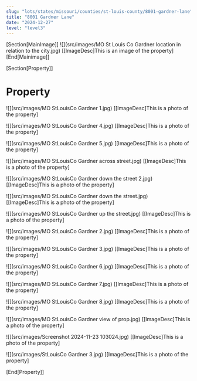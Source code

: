 ```yaml
---
slug: "lots/states/missouri/counties/st-louis-county/8001-gardner-lane"
title: "8001 Gardner Lane"
date: "2024-12-27"
level: "level3"
---
```


[Section[MainImage]]
![](src/images/MO St Louis Co Gardner location in relation to the city.jpg)
[[ImageDesc]This is an image of the property]
[End[Mainimage]]

[Section[Property]]
# Property

![](src/images/MO StLouisCo  Gardner 1.jpg)
[[ImageDesc]This is a photo of the property]

![](src/images/MO StLouisCo  Gardner 4.jpg)
[[ImageDesc]This is a photo of the property]

![](src/images/MO StLouisCo  Gardner 5.jpg)
[[ImageDesc]This is a photo of the property]

![](src/images/MO StLouisCo  Gardner across street.jpg)
[[ImageDesc]This is a photo of the property]

![](src/images/MO StLouisCo  Gardner down the street 2.jpg)
[[ImageDesc]This is a photo of the property]

![](src/images/MO StLouisCo  Gardner down the street.jpg)
[[ImageDesc]This is a photo of the property]

![](src/images/MO StLouisCo  Gardner up the street.jpg)
[[ImageDesc]This is a photo of the property]

![](src/images/MO StLouisCo Gardner 2.jpg)
[[ImageDesc]This is a photo of the property]

![](src/images/MO StLouisCo Gardner 3.jpg)
[[ImageDesc]This is a photo of the property]

![](src/images/MO StLouisCo Gardner 6.jpg)
[[ImageDesc]This is a photo of the property]

![](src/images/MO StLouisCo Gardner 7.jpg)
[[ImageDesc]This is a photo of the property]

![](src/images/MO StLouisCo Gardner 8.jpg)
[[ImageDesc]This is a photo of the property]

![](src/images/MO StLouisCo Gardner view of prop.jpg)
[[ImageDesc]This is a photo of the property]

![](src/images/Screenshot 2024-11-23 103024.jpg)
[[ImageDesc]This is a photo of the property]

![](src/images/StLouisCo Gardner 3.jpg)
[[ImageDesc]This is a photo of the property]

[End[Property]]

